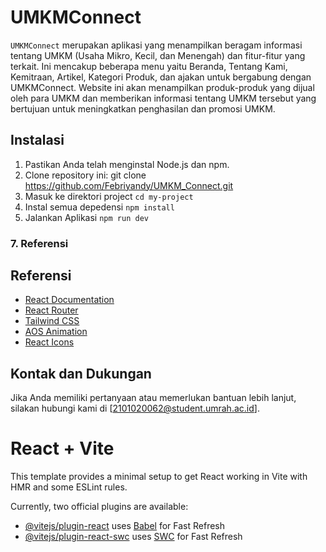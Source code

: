 # UMKMConnect

`UMKMConnect` merupakan aplikasi yang menampilkan beragam informasi tentang UMKM (Usaha Mikro, Kecil, dan Menengah) dan fitur-fitur yang terkait. Ini mencakup beberapa menu yaitu Beranda, Tentang Kami, Kemitraan, Artikel, Kategori Produk, dan ajakan untuk bergabung dengan UMKMConnect. Website ini akan menampilkan produk-produk yang dijual oleh para UMKM dan memberikan informasi tentang UMKM tersebut yang bertujuan untuk meningkatkan penghasilan dan promosi UMKM.

## Instalasi

1. Pastikan Anda telah menginstal Node.js dan npm.
2. Clone repository ini:
    git clone https://github.com/Febriyandy/UMKM_Connect.git
3. Masuk ke direktori project
    `cd my-project`
4. Instal semua depedensi
    `npm install`
5. Jalankan Aplikasi
    `npm run dev`


### 7. **Referensi**

## Referensi

- [React Documentation](https://reactjs.org/docs/getting-started.html)
- [React Router](https://reactrouter.com/web/guides/quick-start)
- [Tailwind CSS](https://tailwindcss.com/docs)
- [AOS Animation](https://michalsnik.github.io/aos/)
- [React Icons](https://react-icons.github.io/react-icons/)

## Kontak dan Dukungan

Jika Anda memiliki pertanyaan atau memerlukan bantuan lebih lanjut, silakan hubungi kami di [2101020062@student.umrah.ac.id].




# React + Vite

This template provides a minimal setup to get React working in Vite with HMR and some ESLint rules.

Currently, two official plugins are available:

- [@vitejs/plugin-react](https://github.com/vitejs/vite-plugin-react/blob/main/packages/plugin-react/README.md) uses [Babel](https://babeljs.io/) for Fast Refresh
- [@vitejs/plugin-react-swc](https://github.com/vitejs/vite-plugin-react-swc) uses [SWC](https://swc.rs/) for Fast Refresh
